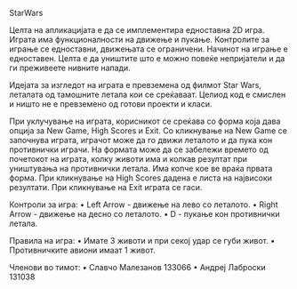 StarWars

Целта на апликацијата е да се имплементира едноставна 2D игра. Играта има функционалности на движење и пукање.
Контролите за играње се едноставни, движењата се ограничени. Начинот на играње е едноставен.
Целта е да уништите што е можно повеќе непријатели и да ги преживеете нивните напади.

Идејата за изгледот на играта е превземена од филмот Star Wars, леталата од тамошните летала кои се среќаваат.
Целиод код е смислен и ништо не е превземено од готови проекти и класи.

При уклучување на играта, корисникот се среќава со форма која дава опција за New Game, High Scores и Exit.
Со кликнување на New Game се започнува играта, играчот може да го движи леталото и да пука кон противнички играчи.
На формата може да се забележи времето од почетокот на играта, колку животи има и колкав резултат при уништувања на противнички летала. Има копче кое ве враќа првата форма. При кликнување на High Scores дадена е листа на највисоки резултати. При кликнување на Exit играта се гаси.

Контроли за игра:
	• Left Arrow - движење на лево со леталото.
	• Right Arrow - движење на десно со леталото.
	• D - пукање кон противнички летала.

Правила на игра:
	• Имате 3 животи и при секој удар се губи живот.
	• Противничките авиони имаат 1 живот.

Членови во тимот:
	• Славчо Малезанов 133066
	• Андреј Лаброски 131038
